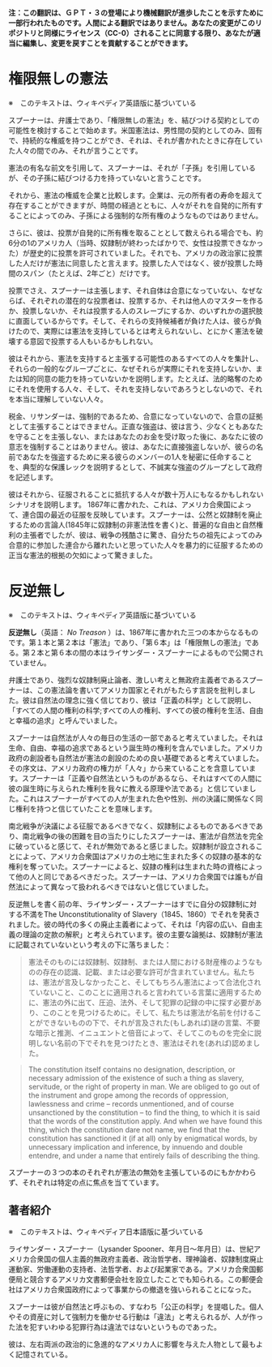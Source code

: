 **注：この翻訳は、ＧＰＴ・３の登場により機械翻訳が進歩したことを示すために一部行われたものです。人間による翻訳ではありません。あなたの変更がこのリポジトリと同様にライセンス（CC-0）されることに同意する限り、あなたが適当に編集し、変更を戻すことを貢献することができます。**

# 権限無しの憲法

※　このテキストは、ウィキペディア英語版に基づいている

スプーナーは、弁護士であり、「権限無しの憲法」を、結びつける契約としての可能性を検討することで始めます。米国憲法は、男性間の契約としてのみ、固有で、持続的な権威を持つことができ、それは、それが書かれたときに存在していた人々の間でのみ、それが言うことです。

憲法の有名な前文を引用して、スプーナーは、それが「子孫」を引用しているが、その子孫に結びつける力を持っていないと言うことです。

それから、憲法の権威を企業と比較します。企業は、元の所有者の寿命を超えて存在することができますが、時間の経過とともに、人々がそれを自発的に所有することによってのみ、子孫による強制的な所有権のようなものではありません。

さらに、彼は、投票が自発的に所有権を取ることとして数えられる場合でも、約6分の1のアメリカ人（当時、奴隷制が終わったばかりで、女性は投票できなかった）が歴史的に投票を許可されていました。それでも、アメリカの政治家に投票した人だけが憲法に同意したと言えます。投票した人ではなく、彼が投票した時間のスパン（たとえば、2年ごと）だけです。


投票でさえ、スプーナーは主張します、それ自体は合意になっていない、なぜならば、それぞれの潜在的な投票者は、投票するか、それは他人のマスターを作るか、投票しないか、それは投票する人のスレーブにするか、のいずれかの選択肢に直面しているからです。そして、それらの支持候補者が負けた人は、彼らが負けたので、実際には憲法を支持しているとは考えられないし、とにかく憲法を破壊する意図で投票する人もいるかもしれない。

彼はそれから、憲法を支持すると主張する可能性のあるすべての人々を集計し、それらの一般的なグループごとに、なぜそれらが実際にそれを支持しないか、または知的同意の能力を持っていないかを説明します。たとえば、法的略奪のためにそれを使用する人々、そして、それを支持しないであろうとしないので、それを本当に理解していない人々。

税金、リサンダーは、強制的であるため、合意になっていないので、合意の証拠として主張することはできません。正直な強盗は、彼は言う、少なくともあなたを守ることを主張しない、またはあなたのお金を受け取った後に、あなたに彼の意志を強制することはありません。彼は、あなたに直接強盗しないが、彼らの名前であなたを強盗するために来る彼らのメンバーの1人を秘密に任命することを、典型的な保護レックを説明するとして、不誠実な強盗のグループとして政府を記述します。

彼はそれから、征服されることに抵抗する人々が数十万人にもなるかもしれないシナリオを説明します。 1867年に書かれた、これは、アメリカ合衆国によって、連合国の最近の征服を反映しています。スプーナーは、公然と奴隷制を廃止するための言論人(1845年に奴隷制の非憲法性を書く)と、普遍的な自由と自然権利の主張者でしたが、彼は、戦争の残酷さに驚き、自分たちの祖先によってのみ合意的に参加した連合から離れたいと思っていた人々を暴力的に征服するための正当な憲法的根拠の欠如によって驚きました。


# 反逆無し

※　このテキストは、ウィキペディア英語版に基づいている

**反逆無し**（英語： _No Treason_ ）は、1867年に書かれた三つの本からなるものです。第１本と第２本は「憲法」であり、「第６本」は「権限無しの憲法」である。第２本と第６本の間の本はライサンダー・スプーナーによるもので公開されていません。

弁護士であり、強烈な奴隷制廃止論者、激しい考えと無政府主義者であるスプーナーは、この憲法論を書いてアメリカ国家とそれがもたらす言説を批判しました。彼は自然法の理念に強く信じており、彼は「正義の科学」として説明し、「すべての人間の権利の科学;すべての人の権利、すべての彼の権利を生活、自由と幸福の追求」と呼んでいました。

スプーナーは自然法が人々の毎日の生活の一部であると考えていました。それは生命、自由、幸福の追求であるという誕生時の権利を含んでいました。アメリカ政府の創設者も自然法が憲法の創設のための良い基礎であると考えていました。その序文は、アメリカ政府の権力が「人々」から来ていることを含意しています。スプーナーは「正義や自然法というものがあるなら、それはすべての人間に彼の誕生時に与えられた権利を我々に教える原理や法である」と信じていました。これはスプーナーがすべての人が生まれた色や性別、州の決議に関係なく同じ権利を持つと信じていたことを意味します。

南北戦争が決議による征服であるべきでなく、奴隷制によるものであるべきであり、南北戦争の後の困難を目の当たりにしたスプーナーは、憲法が自然法を完全に破っていると感じて、それが無効であると感じました。奴隷制が設立されることによって、アメリカ合衆国はアメリカの土地に生まれた多くの奴隷の基本的な権利を奪っていた。スプーナーによると、奴隷の権利は生まれた時の資格によって他の人と同じであるべきだった。スプーナーは、アメリカ合衆国では誰もが自然法によって異なって扱われるべきではないと信じていました。

反逆無しを書く前の年、ライサンダー・スプーナーはすでに自分の奴隷制に対する不満をThe Unconstitutionality of Slavery（1845、1860）でそれを発表されました。彼の時代の多くの廃止主義者によって、それは「内容の広い、自由主義の理論の定款の解釈」と考えられています。彼の主要な論拠は、奴隷制が憲法に記載されていないという考えの下に落ちました：

> 憲法そのものには奴隷制、奴隷制、または人間における財産権のようなものの存在の認識、記載、または必要な許可が含まれていません。私たちは、憲法が言及しなかったこと、そしてもちろん憲法によって合法化されていないこと、このことに適用されると言われている言葉に適用するために、憲法の外に出て、圧迫、法外、そして犯罪の記録の中に探す必要があり、このことを見つけるために。そして、私たちは憲法が名前を付けることができないものの下で、それが言及された(もしあれば)謎の言葉、不要な暗示と推測、イニュエントと倍音によって、そしてこのものを完全に説明しない名前の下でそれを見つけたとき、憲法はそれを(あれば)認めました。

> The constitution itself contains no designation, description, or necessary admission of the existence of such a thing as slavery, servitude, or the right of property in man. We are obliged to go out of the instrument and grope among the records of oppression, lawlessness and crime – records unmentioned, and of course unsanctioned by the constitution – to find the thing, to which it is said that the words of the constitution apply. And when we have found this thing, which the constitution dare not name, we find that the constitution has sanctioned it (if at all) only by enigmatical words, by unnecessary implication and inference, by innuendo and double entendre, and under a name that entirely fails of describing the thing.

スプーナーの３つの本のそれぞれが憲法の無効を主張しているのにもかかわらず、それぞれは特定の点に焦点を当てています。

## 著者紹介

※　このテキストは、ウィキペディア日本語版に基づいている

ライサンダー・スプーナー（Lysander Spooner、年月日〜年月日）は、世紀アメリカ合衆国の個人主義的無政府主義者、政治哲学者、理神論者、奴隷制度廃止運動家、労働運動の支持者、法哲学者、および起業家である。アメリカ合衆国郵便局と競合するアメリカ文書郵便会社を設立したことでも知られる。この郵便会社はアメリカ合衆国政府によって事業からの撤退を強いられることになった。

スプーナーは彼が自然法と呼ぶもの、すなわち「公正の科学」を提唱した。個人やその資産に対して強制力を働かせる行動は「違法」と考えられるが、人が作った法を犯すいわゆる犯罪行為は違法ではないというものであった。

彼は、左右両派の政治的に急進的なアメリカ人に影響を与えた人物として最もよく記憶されている。
